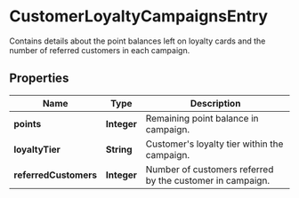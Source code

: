 

# CustomerLoyaltyCampaignsEntry

Contains details about the point balances left on loyalty cards and the number of referred customers in each campaign.

## Properties

| Name | Type | Description |
|------------ | ------------- | ------------- |
|**points** | **Integer** | Remaining point balance in campaign. |
|**loyaltyTier** | **String** | Customer&#39;s loyalty tier within the campaign. |
|**referredCustomers** | **Integer** | Number of customers referred by the customer in campaign. |



